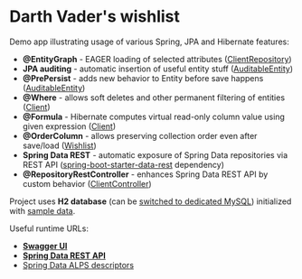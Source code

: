 # Darth Vader's wishlist

<p>Demo app illustrating usage of various Spring, JPA and Hibernate features:</p>

* **@EntityGraph** - EAGER loading of selected attributes ([ClientRepository](src/main/java/dk/cngroup/fetch/entity/Client.kt))
* **JPA auditing** - automatic insertion of useful entity stuff ([AuditableEntity](src/main/java/dk/cngroup/fetch/entity/AuditableEntity.kt))
* **@PrePersist** - adds new behavior to Entity before save happens ([AuditableEntity](src/main/java/dk/cngroup/fetch/entity/AuditableEntity.kt))
* **@Where** - allows soft deletes and other permanent filtering of entities ([Client](src/main/java/dk/cngroup/fetch/entity/Client.kt))
* **@Formula** - Hibernate computes virtual read-only column value using given expression ([Client](src/main/java/dk/cngroup/fetch/entity/Client.kt))
* **@OrderColumn** - allows preserving collection order even after save/load ([Wishlist](src/main/java/dk/cngroup/fetch/entity/Wishlist.kt))
* **Spring Data REST** - automatic exposure of Spring Data repositories via REST API ([spring-boot-starter-data-rest](build.gradle.kts) dependency)
* **@RepositoryRestController** - enhances Spring Data REST API by custom behavior ([ClientController](src/main/java/dk/cngroup/fetch/controller/ClientController.kt))

Project uses **H2 database** (can be [switched to dedicated MySQL](src/main/resources/application.properties)) initialized with [sample data](src/main/java/dk/cngroup/fetch/DatabaseInitializer.kt).

Useful runtime URLs:
* **[Swagger UI](http://localhost:8080/openapi/swagger)**
* **[Spring Data REST API](http://localhost:8080)**
* [Spring Data ALPS descriptors](http://localhost:8080/profile)

